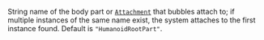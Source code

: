 String name of the body part or [`Attachment`](https://create.roblox.com/docs/reference/engine/classes/Attachment) that bubbles attach to;
if multiple instances of the same name exist, the system attaches to the
first instance found. Default is `"HumanoidRootPart"`.